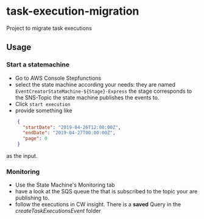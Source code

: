 # task-execution-migration

Project to migrate task executions

## Usage
### Start a statemachine
* Go to AWS Console Stepfunctions
* select the state machine according your needs:
    they are named `EventCreatorStateMachine-${Stage}-Express`
    the stage corresponds to the SNS-Topic the state machine publishes the events to.
* Click `start execution`
* provide something like 
```json 
    {
      "startDate": "2019-04-26T12:00:00Z",
      "endDate": "2019-04-27T00:00:00Z",
      "page": 0
    }
```
as the input.
### Monitoring
* Use the State Machine's Monitoring tab
* have a look at the SQS queue the that is subscribed to the topic your are publishing to.
* follow the executions in CW insight. There is a **saved** Query in the *createTaskExecutionsEvent* folder




